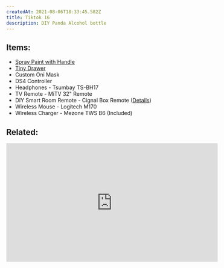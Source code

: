 ```yaml
---
createdAt: 2021-08-06T18:33:45.582Z
title: Tiktok 16
description: DIY Panda Alcohol bottle
---
```

## Items:

* [Spray Paint with Handle](https://shopee.ph/product/11645486/1260036247?smtt=0.89058394-1626682781.9) 
* [Tiny Drawer](https://shopee.ph/product/52480349/4891265160?smtt=0.89058394-1628275022.5)
* Custom Oni Mask
* DS4 Controller
* Headphones - Tsumbay TS-BH17
* TV Remote - MiTV 32" Remote
* DIY Smart Room Remote - Cignal Box Remote ([Details](https://www.thejandae.xyz/projects))
* Wireless Mouse - Logitech M170
* Wireless Charger - Mezone TWS B6 (Included)



## Related: 

<iframe width="560" height="315" src="https://www.youtube.com/embed/uHDm_fKepuE" title="YouTube video player" frameborder="0" allow="accelerometer; autoplay; clipboard-write; encrypted-media; gyroscope; picture-in-picture" allowfullscreen></iframe>